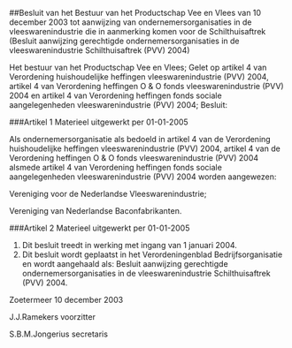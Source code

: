 <meta http-equiv='Content-Type' content='text/html; charset=utf-8' />

##Besluit van het Bestuur van het Productschap Vee en Vlees van 10 december 2003 tot aanwijzing van ondernemersorganisaties in de vleeswarenindustrie die in aanmerking komen voor de Schilthuisaftrek (Besluit aanwijzing gerechtigde ondernemersorganisaties in de vleeswarenindustrie Schilthuisaftrek (PVV) 2004)

Het bestuur van het Productschap Vee en Vlees;
Gelet op artikel 4 van Verordening huishoudelijke heffingen vleeswarenindustrie (PVV) 2004, artikel 4 van Verordening heffingen O & O fonds vleeswarenindustrie (PVV) 2004 en artikel 4 van Verordening heffingen fonds sociale aangelegenheden vleeswarenindustrie (PVV) 2004;
Besluit:

###Artikel 1 
Materieel uitgewerkt per 01-01-2005 

Als ondernemersorganisatie als bedoeld in artikel 4 van de Verordening huishoudelijke heffingen vleeswarenindustrie (PVV) 2004, artikel 4 van de Verordening heffingen O & O fonds vleeswarenindustrie (PVV) 2004 alsmede artikel 4 van Verordening heffingen fonds sociale aangelegenheden vleeswarenindustrie (PVV) 2004 worden aangewezen:

Vereniging voor de Nederlandse Vleeswarenindustrie;

Vereniging van Nederlandse Baconfabrikanten.

###Artikel 2 
Materieel uitgewerkt per 01-01-2005 

1. Dit besluit treedt in werking met ingang van 1 januari 2004.
2. Dit besluit wordt geplaatst in het Verordeningenblad Bedrijfsorganisatie en wordt aangehaald als: Besluit aanwijzing gerechtigde ondernemersorganisaties in de vleeswarenindustrie Schilthuisaftrek (PVV) 2004.

Zoetermeer
10 december 2003

J.J.Ramekers
voorzitter

S.B.M.Jongerius
secretaris
